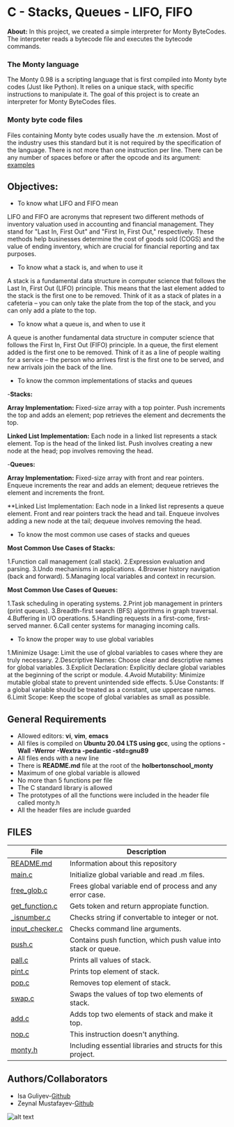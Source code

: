 # C - Stacks, Queues - LIFO, FIFO
**About:** In this project, we created a simple interpreter for Monty ByteCodes. The interpreter reads a bytecode file and executes the bytecode commands.
### The Monty language
The Monty 0.98 is a scripting language that is first compiled into Monty byte codes (Just like Python). It relies on a unique stack, with specific instructions to manipulate it. The goal of this project is to create an interpreter for Monty ByteCodes files.
### Monty byte code files
Files containing Monty byte codes usually have the .m extension. Most of the industry uses this standard but it is not required by the specification of the language. There is not more than one instruction per line. There can be any number of spaces before or after the opcode and its argument: [examples](https://github.com/isaquliyev/holbertonschool-monty/tree/master/bytecodes)

## Objectives:
* To know what LIFO and FIFO mean

LIFO and FIFO are acronyms that represent two different methods of inventory valuation used in accounting and financial management. They stand for "Last In, First Out" and "First In, First Out," respectively. These methods help businesses determine the cost of goods sold (COGS) and the value of ending inventory, which are crucial for financial reporting and tax purposes.

* To know what a stack is, and when to use it

A stack is a fundamental data structure in computer science that follows the Last In, First Out (LIFO) principle. This means that the last element added to the stack is the first one to be removed. Think of it as a stack of plates in a cafeteria – you can only take the plate from the top of the stack, and you can only add a plate to the top.

* To know what a queue is, and when to use it

A queue is another fundamental data structure in computer science that follows the First In, First Out (FIFO) principle. In a queue, the first element added is the first one to be removed. Think of it as a line of people waiting for a service – the person who arrives first is the first one to be served, and new arrivals join the back of the line.

* To know the common implementations of stacks and queues


-**Stacks:**

**Array Implementation:**
Fixed-size array with a top pointer.
Push increments the top and adds an element; pop retrieves the element and decrements the top.

**Linked List Implementation:**
Each node in a linked list represents a stack element.
Top is the head of the linked list.
Push involves creating a new node at the head; pop involves removing the head.

-**Queues:**

**Array Implementation:**
Fixed-size array with front and rear pointers.
Enqueue increments the rear and adds an element; dequeue retrieves the element and increments the front.

**Linked List Implementation:
Each node in a linked list represents a queue element.
Front and rear pointers track the head and tail.
Enqueue involves adding a new node at the tail; dequeue involves removing the head.

* To know the most common use cases of stacks and queues

**Most Common Use Cases of Stacks:**

1.Function call management (call stack).
2.Expression evaluation and parsing.
3.Undo mechanisms in applications.
4.Browser history navigation (back and forward).
5.Managing local variables and context in recursion.

**Most Common Use Cases of Queues:**

1.Task scheduling in operating systems.
2.Print job management in printers (print queues).
3.Breadth-first search (BFS) algorithms in graph traversal.
4.Buffering in I/O operations.
5.Handling requests in a first-come, first-served manner.
6.Call center systems for managing incoming calls.

* To know the proper way to use global variables

1.Minimize Usage:
Limit the use of global variables to cases where they are truly necessary.
2.Descriptive Names:
Choose clear and descriptive names for global variables.
3.Explicit Declaration:
Explicitly declare global variables at the beginning of the script or module.
4.Avoid Mutability:
Minimize mutable global state to prevent unintended side effects.
5.Use Constants:
If a global variable should be treated as a constant, use uppercase names.
6.Limit Scope:
Keep the scope of global variables as small as possible.

## General Requirements
* Allowed editors: **vi**, **vim**, **emacs**
* All files is compiled on **Ubuntu 20.04 LTS using gcc**, using the options **-Wall -Werror -Wextra -pedantic -std=gnu89**
* All files ends with a new line
* There is **README.md** file at the root of the **holbertonschool_monty**
* Maximum of one global variable is allowed
* No more than 5 functions per file
* The C standard library is allowed
* The prototypes of all the functions were included in the header file called monty.h
* All the header files are include guarded

## FILES
|File|Description|
|---|---|
|[README.md](https://github.com/isaquliyev/holbertonschool-monty/blob/master/README.md)|Information about this repository|
|[main.c](https://github.com/isaquliyev/holbertonschool-monty/blob/master/main.c)|Initialize global variable and read .m files.
|[free_glob.c](https://github.com/isaquliyev/holbertonschool-monty/blob/master/free_glob.c)|Frees global variable end of process and any error case.|
|[get_function.c](https://github.com/isaquliyev/holbertonschool-monty/blob/master/get_function.c)|Gets token and return appropiate function.|
|[_isnumber.c](https://github.com/isaquliyev/holbertonschool-monty/blob/master/_isnumber.c)|Checks string if convertable to integer or not.|
|[input_checker.c](https://github.com/isaquliyev/holbertonschool-monty/blob/master/input_checker.c)|Checks command line arguments.|
|[push.c](https://github.com/isaquliyev/holbertonschool-monty/blob/master/push.c)|Contains push function, which push value into stack or queue.|
|[pall.c](https://github.com/isaquliyev/holbertonschool-monty/blob/master/pall.c)|Prints all values of stack.|
|[pint.c](https://github.com/isaquliyev/holbertonschool-monty/blob/master/pint.c)|Prints top element of stack.|
|[pop.c](https://github.com/isaquliyev/holbertonschool-monty/blob/master/pop.c)|Removes top element of stack.|
|[swap.c](https://github.com/isaquliyev/holbertonschool-monty/blob/master/swap.c)|Swaps the values of top two elements of stack.|
|[add.c](https://github.com/isaquliyev/holbertonschool-monty/blob/master/add.c)|Adds top two elements of stack and make it top.|
|[nop.c](https://github.com/isaquliyev/holbertonschool-monty/blob/master/nop.c)|This instruction doesn't anything.|
|[monty.h](https://github.com/isaquliyev/holbertonschool-monty/blob/master/monty.h)|Including essential libraries and structs for this project.|
## Authors/Collaborators
*	Isa Guliyev-[Github](https://github.com/isaquliyev/)
*	Zeynal Mustafayev-[Github](https://github.com/ZeynalMustafayev/)

![alt text](https://www.google.com/imgres?imgurl=https%3A%2F%2Fmedia.geeksforgeeks.org%2Fwp-content%2Fcdn-uploads%2FStack-Queue.png&tbnid=qzpfjGw4IaO4LM&vet=12ahUKEwiNvL234NyDAxUE7rsIHXZyA0AQMygBegQIARBS..i&imgrefurl=https%3A%2F%2Fwww.geeksforgeeks.org%2Fqueue-using-stacks%2F&docid=edwESU7jxIz2-M&w=755&h=534&q=stack%20queue&ved=2ahUKEwiNvL234NyDAxUE7rsIHXZyA0AQMygBegQIARBS)
